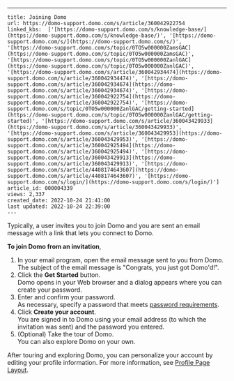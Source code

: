 ---
    title: Joining Domo
    url: https://domo-support.domo.com/s/article/360042922754
    linked_kbs:  ['[https://domo-support.domo.com/s/knowledge-base/](https://domo-support.domo.com/s/knowledge-base/)', '[https://domo-support.domo.com/s/](https://domo-support.domo.com/s/)', '[https://domo-support.domo.com/s/topic/0TO5w000000ZamsGAC](https://domo-support.domo.com/s/topic/0TO5w000000ZamsGAC)', '[https://domo-support.domo.com/s/topic/0TO5w000000ZanlGAC](https://domo-support.domo.com/s/topic/0TO5w000000ZanlGAC)', '[https://domo-support.domo.com/s/article/360042934474](https://domo-support.domo.com/s/article/360042934474)', '[https://domo-support.domo.com/s/article/360042934674](https://domo-support.domo.com/s/article/360042934674)', '[https://domo-support.domo.com/s/article/360042922754](https://domo-support.domo.com/s/article/360042922754)', '[https://domo-support.domo.com/s/topic/0TO5w000000ZanlGAC/getting-started](https://domo-support.domo.com/s/topic/0TO5w000000ZanlGAC/getting-started)', '[https://domo-support.domo.com/s/article/360043429933](https://domo-support.domo.com/s/article/360043429933)', '[https://domo-support.domo.com/s/article/360043429953](https://domo-support.domo.com/s/article/360043429953)', '[https://domo-support.domo.com/s/article/360042925494](https://domo-support.domo.com/s/article/360042925494)', '[https://domo-support.domo.com/s/article/360043429913](https://domo-support.domo.com/s/article/360043429913)', '[https://domo-support.domo.com/s/article/4408174643607](https://domo-support.domo.com/s/article/4408174643607)', '[https://domo-support.domo.com/s/login/](https://domo-support.domo.com/s/login/)']
    article_id: 000004339
    views: 2,337
    created_date: 2022-10-24 21:41:00
    last updated: 2022-10-24 22:39:00
    ---



Typically, a user invites you to join Domo and you are sent an email message with a link that lets you connect to Domo.


**To join Domo from an invitation**,


1. In your email program, open the email message sent to you from Domo.  
 The subject of the email message is "Congrats, you just got Domo'd!".
2. Click the **Get Started** button.  
 Domo opens in your Web brows﻿er and a dialog appears where you can create your password.﻿
3. Enter and confirm your password.  
 As necessary, specify a password that meets [password requirements](/s/article/360042934474 "Setting Password Requirements").
4. Click **Create your account**.  
 You are signed in to Domo using your email address (to which the invitation was sent) and the password you entered.
5. (Optional) Take the tour of Domo.  
 You can also explore Domo on your own.


After touring and exploring Domo, you can personalize your account by editing your profile information. For more information, see [Profile Page Layout](/s/article/360042934674 "Profile Page Layout").

